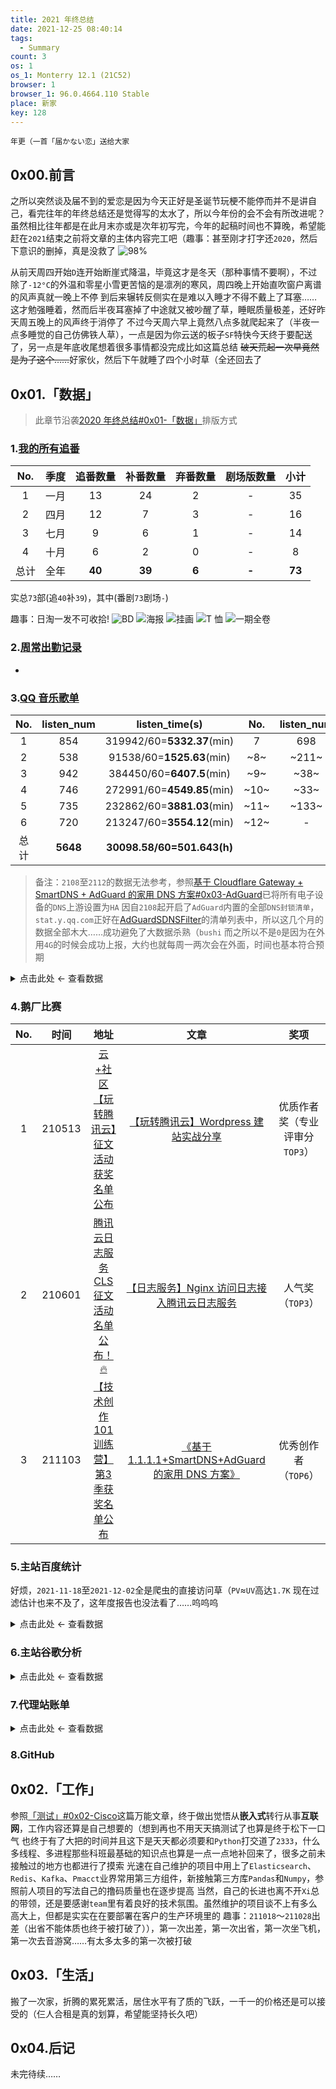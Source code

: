 ```yaml
---
title: 2021 年终总结
date: 2021-12-25 08:40:14
tags:
  - Summary
count: 3
os: 1
os_1: Monterry 12.1 (21C52)
browser: 1
browser_1: 96.0.4664.110 Stable
place: 新家
key: 128
---
```

    年更（一首「届かない恋」送给大家
<!-- more -->
## 0x00.前言
之所以突然谈及届不到的爱恋是因为今天正好是圣诞节<span title="你知道的太多了" class="heimu">玩梗不能停而并不是讲自己</span>，看完往年的年终总结还是觉得写的太水了，所以今年份的会不会有所改进呢？
虽然相比往年都是在此月末亦或是次年初写完，今年的起稿时间也不算晚，希望能赶在`2021`结束之前将文章的主体内容完工吧（趣事：<span title="你知道的太多了" class="heimu">甚至刚才打字还`2020`，然后下意识的删掉，真是没救了</span>
![98%](https://i1.yuangezhizao.cn/macOS/20211225092105.png!webp)

从前天周四开始`D`连开始断崖式降温，毕竟这才是冬天（那种事情不要啊），不过除了`-12°C`的外温和零星小雪更苦恼的是凛冽的寒风，周四晚上开始直吹窗户离谱的风声真就一晚上不停
到后来辗转反侧实在是难以入睡才不得不戴上了耳塞……这才勉强睡着，然而后半夜耳塞掉了中途就又被吵醒了草，睡眠质量极差，还好昨天周五晚上的风声终于消停了
不过今天周六早上竟然八点多就爬起来了（<span title="你知道的太多了" class="heimu">半夜一点多睡觉的自己仿佛铁人草</span>），一点是因为你云送的板子`SF`特快今天终于要配送了，另一点是年底收尾想着很多事情都没完成比如这篇总结
~~破天荒起一次早竟然是为了这个……~~好家伙，然后下午就睡了四个小时草（全还回去了

## 0x01.「数据」
> 此章节沿袭[2020 年终总结#0x01-「数据」](./2020.html#0x01-「数据」)排版方式
### 1.[我的所有追番](https://bgmlist.yuangezhizao.cn)
No. | 季度 | 追番数量 | 补番数量 | 弃番数量 | 剧场版数量 | 小计
:---: | :---: | :---: | :---: | :---:| :---: | :---:
1 | 一月 | 13 | 24 | 2 | - | 35
2 | 四月 | 12 | 7 | 3 | - | 16
3 | 七月 | 9 | 6 | 1 | - | 14
4 | 十月 | 6 | 2 | 0 | - | 8
总计 | 全年 | **40** | **39** | **6** | **-** | **73**

实总`73`部(追`40`补`39`)，其中(番剧`73`剧场`-`)

趣事：日淘一发不可收拾!
![BD](https://i1.yuangezhizao.cn/macOS/20211225232335.png!webp)
![海报](https://i1.yuangezhizao.cn/macOS/20211225232446.png!webp)
![挂画](https://i1.yuangezhizao.cn/macOS/20211225233254.png!webp)
![T 恤](https://i1.yuangezhizao.cn/macOS/20211225234614.png!webp)
![一期全卷](https://i1.yuangezhizao.cn/macOS/20211225235543.png!webp)

### 2.[周常出勤记录](https://maimai.yuangezhizao.cn)
-

### 3.[QQ 音乐歌单](https://y.qq.com/n/yqq/playlist/3169160172.html)
No. | listen_num | listen_time(s) | No. | listen_num | listen_time(s)
:---: | :---: | :---: | :---: | :---: | :---:
1 | 854 | 319942/60=**5332.37**(min) | 7 | 698 | 178780/60=**2979.67**(min) | 
2 | 538 | 91538/60=**1525.63**(min) | ~8~ | ~211~ | ~~52462/60=**874.37**(min)~~
3 | 942 | 384450/60=**6407.5**(min) | ~9~ | ~38~ | ~~19075/60=**317.92**(min)~~
4 | 746 | 272991/60=**4549.85**(min) | ~10~ | ~33~ | ~~13112/60=**218.53**(min)~~
5 | 735 | 232862/60=**3881.03**(min) | ~11~ | ~133~ | ~~27456/60=**457.6**(min)~~
6 | 720 | 213247/60=**3554.12**(min) | ~12~ | - | -
总计 | **5648** | **30098.58/60=501.643(h)**

> 备注：`2108`至`2112`的数据无法参考，参照[基于 Cloudflare Gateway + SmartDNS + AdGuard 的家用 DNS 方案#0x03-AdGuard](../python/Cloudflare/Gateway.html#0x03-AdGuard)已将所有电子设备的`DNS`上游设置为`HA`
因自`2108`起开启了`AdGuard`内置的全部`DNS封锁清单`，`stat.y.qq.com`正好在[AdGuardSDNSFilter](https://github.com/AdguardTeam/AdGuardSDNSFilter)的清单列表中，所以这几个月的数据全部木大……成功避免了大数据杀熟（`bushi`
而之所以不是`0`是因为在外用`4G`的时候会成功上报，大约也就每周一两次会在外面，时间也基本符合预期

<details><summary>点击此处 ← 查看数据</summary>

![filter.txt](https://i1.yuangezhizao.cn/macOS/20211225212229.png!webp)

解决方法自然是在`自定义过滤规则`里放行`@@||stat.y.qq.com^$important`，保证`QQ 音乐`听歌月报数据可以正确生成（可惜木大的这五个月没了就是没了
![查询日志](https://i1.yuangezhizao.cn/macOS/20211225213058.png!webp)

</details>

### 4.鹅厂比赛
No. | 时间 | 地址 | 文章 | 奖项
:---: | :---: | :---: | :---: | :---:
1 | 210513 | [云+社区【玩转腾讯云】征文活动获奖名单公布](https://web.archive.org/web/20211225145618/https://cloud.tencent.com/developer/article/1823090) | [【玩转腾讯云】Wordpress 建站实战分享](https://cloud.tencent.com/developer/article/1820772) | 优质作者奖（专业评审分 `TOP3`）
2 | 210601 | [腾讯云日志服务CLS征文活动名单公布！🔥](https://web.archive.org/web/20211225145953/https://cloud.tencent.com/developer/article/1830795) | [【日志服务】Nginx 访问日志接入腾讯云日志服务](https://cloud.tencent.com/developer/article/1820785) | 人气奖（`TOP3`）
3 | 211103 | [【技术创作101训练营】第3季获奖名单公布](https://web.archive.org/web/20211225144633/https://cloud.tencent.com/developer/article/1896650) | [《基于 1.1.1.1+SmartDNS+AdGuard 的家用 DNS 方案》](https://cloud.tencent.com/developer/video/25801) | 优秀创作者（`TOP6`）

### 5.主站百度统计
好烦，`2021-11-18`至`2021-12-02`全是爬虫的直接访问草（`PV`≈`UV`高达`1.7K`
现在过滤估计也来不及了，这年度报告也没法看了……呜呜呜

<details><summary>点击此处 ← 查看数据</summary>

![](https://i1.yuangezhizao.cn/macOS/20220110222247.png!webp)
![](https://i1.yuangezhizao.cn/macOS/20220110222609.png!webp)
![](https://i1.yuangezhizao.cn/macOS/20220110222720.png!webp)
![](https://i1.yuangezhizao.cn/macOS/20220110233456.png!webp)
![](https://i1.yuangezhizao.cn/macOS/20220110222949.png!webp)
![](https://i1.yuangezhizao.cn/macOS/20220110223032.png!webp)
![](https://i1.yuangezhizao.cn/macOS/20220110223149.png!webp)
![](https://i1.yuangezhizao.cn/macOS/20220110223303.png!webp)
![](https://i1.yuangezhizao.cn/macOS/20220110223417.png!webp)
![](https://i1.yuangezhizao.cn/macOS/20220110223518.png!webp)
![](https://i1.yuangezhizao.cn/macOS/20220110223544.png!webp)
![](https://i1.yuangezhizao.cn/macOS/20220110223607.png!webp)
![](https://i1.yuangezhizao.cn/macOS/20220110223720.png!webp)
![](https://i1.yuangezhizao.cn/macOS/20220110223743.png!webp)
![](https://i1.yuangezhizao.cn/macOS/20220110223849.png!webp)
![](https://i1.yuangezhizao.cn/macOS/20220110223937.png!webp)
![](https://i1.yuangezhizao.cn/macOS/20220110224035.png!webp)
![](https://i1.yuangezhizao.cn/macOS/20220110224224.png!webp)
![](https://i1.yuangezhizao.cn/macOS/20220110224350.png!webp)
![](https://i1.yuangezhizao.cn/macOS/20220110224457.png!webp)
![](https://i1.yuangezhizao.cn/macOS/20220110224530.png!webp)
![](https://i1.yuangezhizao.cn/macOS/20220110224705.png!webp)
![](https://i1.yuangezhizao.cn/macOS/20220110224730.png!webp)
![](https://i1.yuangezhizao.cn/macOS/20220110224855.png!webp)
![](https://i1.yuangezhizao.cn/macOS/20220110224936.png!webp)
![](https://i1.yuangezhizao.cn/macOS/20220110225111.png!webp)
![](https://i1.yuangezhizao.cn/macOS/20220110225313.png!webp)

</details>

### 6.主站谷歌分析

<details><summary>点击此处 ← 查看数据</summary>

![](https://i1.yuangezhizao.cn/macOS/20220114233151.png!webp)
![](https://i1.yuangezhizao.cn/macOS/20220114233246.png!webp)
![](https://i1.yuangezhizao.cn/macOS/20220114233309.png!webp)
![](https://i1.yuangezhizao.cn/macOS/20220114233426.png!webp)
![](https://i1.yuangezhizao.cn/macOS/20220114233503.png!webp)
![](https://i1.yuangezhizao.cn/macOS/20220114233527.png!webp)
![](https://i1.yuangezhizao.cn/macOS/20220114233650.png!webp)
![](https://i1.yuangezhizao.cn/macOS/20220114233807.png!webp)
![](https://i1.yuangezhizao.cn/macOS/20220114233843.png!webp)
![](https://i1.yuangezhizao.cn/macOS/20220114233958.png!webp)
![](https://i1.yuangezhizao.cn/macOS/20220114234033.png!webp)
![](https://i1.yuangezhizao.cn/macOS/20220114234422.png!webp)
![](https://i1.yuangezhizao.cn/macOS/20220114234510.png!webp)
![](https://i1.yuangezhizao.cn/macOS/20220114234546.png!webp)

</details>

### 7.代理站账单

<details><summary>点击此处 ← 查看数据</summary>

![Skysilk](https://i1.yuangezhizao.cn/macOS/20220114232321.png!webp)
![2101-02](https://i1.yuangezhizao.cn/macOS/QQ20211225-213723@2x.png!webp)
![2103-04](https://i1.yuangezhizao.cn/macOS/QQ20211225-214053@2x.png!webp)
![2105-06](https://i1.yuangezhizao.cn/macOS/QQ20211225-214145@2x.png!webp)
![2107-08](https://i1.yuangezhizao.cn/macOS/QQ20211225-214212@2x.png!webp)
![2109-10](https://i1.yuangezhizao.cn/macOS/QQ20211225-214235@2x.png!webp)
![2111-12](https://i1.yuangezhizao.cn/macOS/QQ20220114-231540@2x.png!webp)

</details>

### 8.GitHub

## 0x02.「工作」
参照[「测试」#0x02-Cisco](../works/ALSI/test.html#0x02-Cisco)这篇万能文章，终于做出觉悟从**嵌入式**转行从事**互联网**，工作内容还算是自己想要的（想到再也不用天天搞测试了也算是终于松下一口气
也终于有了大把的时间并且这下是天天都必须要和`Python`打交道了`2333`，什么多线程、多进程那些科班最基础的知识点也算是一点一点地补回来了，很多之前未接触过的地方也都进行了摸索
光速在自己维护的项目中用上了`Elasticsearch`、`Redis`、`Kafka`、`Pmacct`业界常用第三方组件，新接触第三方库`Pandas`和`Numpy`，参照前人项目的写法自己的撸码质量也在逐步提高
当然，自己的长进也离不开`Xi`总的带领，还是要感谢`team`里有着良好的技术氛围。虽然维护的项目谈不上有多么高大上，但都是实实在在要部署在客户的生产环境里的
趣事：`211018`～`211028`出差（<span title="你知道的太多了" class="heimu">出省不能体质也终于被打破了）</span>），第一次出差，第一次出省，第一次坐飞机，第一次去音游窝……有太多太多的第一次被打破

## 0x03.「生活」
搬了一次家，折腾的累死累活，居住水平有了质的飞跃，一千一的价格还是可以接受的（仨人合租是真的划算，希望能坚持长久吧）

## 0x04.后记
未完待续……